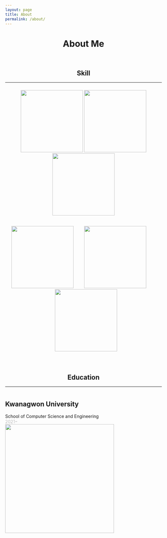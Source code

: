 ```yaml
---
layout: page
title: About
permalink: /about/
---
```


<h1 style="text-align:center">About Me</h1>

<br>

<h2 style="text-align:center">Skill</h2>

---
<p style="padding:10px;text-align:center">
<img style="height: 200px;"src="https://user-images.githubusercontent.com/98319061/220842198-3c5fae3a-85a2-48a8-ab0d-e9a2e2cef372.png">
<img style="height: 200px;"src="https://user-images.githubusercontent.com/98319061/220841039-4dbdd3c4-7da8-47db-9677-77974ae66ac4.png">
<img style="height: 200px"src="https://user-images.githubusercontent.com/98319061/220842035-a8a27b84-5a48-40ba-9886-eb999555b4a9.png">
</p>
<p style="padding:10px;text-align:center">
<img style="height: 200px;"src="https://user-images.githubusercontent.com/98319061/220843013-4f9010ac-d0cb-49d6-b42e-b429e538d79b.png">
<img style="padding-left:30px;padding-right:30px;height: 200px;"src="https://user-images.githubusercontent.com/98319061/220843630-512c03ea-ac76-4386-b3e5-b9f6aa2dc419.png">
<img style="height:200px;padding-left:15px;paddding-right:15px"src="https://user-images.githubusercontent.com/98319061/220844289-8ccfd987-3384-441f-8927-35fc9b62d151.png">
</p>
<br>
<h2 style="text-align:center">Education</h2>

---
<div style="float:left;width:400px">
    <h2 style="font-weight: bold;">Kwanagwon University</h2>
    School of Computer Science and Engineering<br>
    <span style="font-weight:100">2021~ </span>
</div>
<div style="float:left">
<img style="display:inline;width:350px;"src="https://user-images.githubusercontent.com/98319061/220850257-187c2843-3910-4a69-baad-6fc4f72de85a.png">
</div>